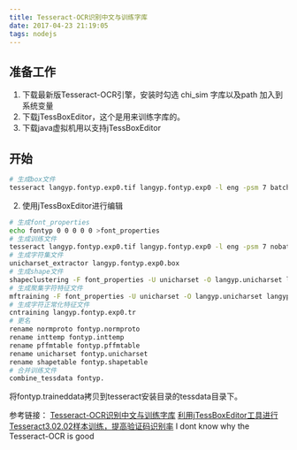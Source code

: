 ```yaml
---
title: Tesseract-OCR识别中文与训练字库
date: 2017-04-23 21:19:05
tags: nodejs
---
```


## 准备工作

1. 下载最新版Tesseract-OCR引擎，安装时勾选 chi_sim 字库以及path 加入到系统变量
2. 下载jTessBoxEditor，这个是用来训练字库的。
3. 下载java虚拟机用以支持jTessBoxEditor

## 开始



```bash
# 生成box文件
tesseract langyp.fontyp.exp0.tif langyp.fontyp.exp0 -l eng -psm 7 batch.nochop makebox
```

2. 使用jTessBoxEditor进行编辑

```bash
# 生成font_properties
echo fontyp 0 0 0 0 0 >font_properties
# 生成训练文件
tesseract langyp.fontyp.exp0.tif langyp.fontyp.exp0 -l eng -psm 7 nobatch box.train
# 生成字符集文件
unicharset_extractor langyp.fontyp.exp0.box
# 生成shape文件
shapeclustering -F font_properties -U unicharset -O langyp.unicharset langyp.fontyp.exp0.tr
# 生成聚集字符特征文件
mftraining -F font_properties -U unicharset -O langyp.unicharset langyp.fontyp.exp0.tr
# 生成字符正常化特征文件
cntraining langyp.fontyp.exp0.tr
# 更名
rename normproto fontyp.normproto
rename inttemp fontyp.inttemp
rename pffmtable fontyp.pffmtable
rename unicharset fontyp.unicharset
rename shapetable fontyp.shapetable
# 合并训练文件
combine_tessdata fontyp.
```

将fontyp.traineddata拷贝到tesseract安装目录的tessdata目录下。


参考链接：
[Tesseract-OCR识别中文与训练字库](http://www.cnblogs.com/wzben/p/5930538.html)
[利用jTessBoxEditor工具进行Tesseract3.02.02样本训练，提高验证码识别率](http://www.tuicool.com/articles/zY7jQbM)
I dont know why the Tesseract-OCR is good